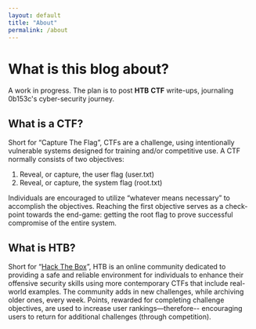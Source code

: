 ```yaml
---
layout: default
title: "About"
permalink: /about
---
```


# What is this blog about?

A work in progress. The plan is to post **HTB** **CTF** write-ups, journaling 0b153c's cyber-security journey.  

## What is a CTF?

Short for “Capture The Flag”, CTFs are a challenge, using intentionally vulnerable systems designed for
training and/or competitive use. A CTF normally consists of two objectives:

1. Reveal, or capture, the user flag (user.txt)
2. Reveal, or capture, the system flag (root.txt)

Individuals are encouraged to utilize “whatever means necessary” to accomplish the objectives. Reaching
the first objective serves as a check-point towards the end-game: getting the root flag to prove successful
compromise of the entire system.  

## What is HTB?

Short for “[Hack The Box](https://www.hackthebox.eu/)”, HTB is an online community dedicated to providing a safe and reliable
environment for individuals to enhance their offensive security skills using more contemporary CTFs that
include real-world examples. The community adds in new challenges, while archiving older ones, every
week. Points, rewarded for completing challenge objectives, are used to increase user rankings—therefore--
encouraging users to return for additional challenges (through competition).  
